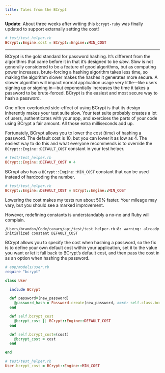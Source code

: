 ```yaml
---
title: Tales from the BCrypt
---
```


**Update**: About three weeks after writing this `bcrypt-ruby` was finally updated to support externally setting the cost!

```ruby
# test/test_helper.rb
BCrypt::Engine.cost = BCrypt::Engine::MIN_COST
```

---

BCrypt is the gold standard for password hashing. It’s different from the algorithms that came before it in that it’s designed to be _slow_. Slow is not generally considered to be a feature of good algorithms, but as computing power increases, brute-forcing a hashing algorithm takes less time, so making the algorithm slower makes the hashes it generates more secure. A slower algorithm will impact normal application usage very little—like users signing up or signing in—but exponentially increases the time it takes a password to be brute-forced. BCrypt is the easiest and most secure way to hash a password.

One often-overlooked side-effect of using BCrypt is that its design inherently makes your test suite slow. Your test suite probably creates a lot of users, authenticates with your app, and exercises the parts of your code using BCrypt a fair amount. All those extra milliseconds add up.

Fortunately, BCrypt allows you to lower the cost (time) of hashing a password. The default cost is 10, but you can lower it as low as 4. The easiest way to do this and what everyone recommends is to override the `BCrypt::Engine::DEFAULT_COST` constant in your test helper.

```ruby
# test/test_helper.rb
BCrypt::Engine::DEFAULT_COST = 4
```

BCrypt also has a `BCrypt::Engine::MIN_COST` constant that can be used instead of hardcoding the number.

```ruby
# test/test_helper.rb
BCrypt::Engine::DEFAULT_COST = BCrypt::Engine::MIN_COST
```

Lowering the cost makes my tests run about 50% faster. Your mileage may vary, but you should see a marked improvement.

However, redefining constants is understandably a no-no and Ruby will complain.

```text
/Users/brandon/Code/canary/api/test/test_helper.rb:8: warning: already initialized constant DEFAULT_COST
```

BCrypt allows you to specify the cost when hashing a password, so the fix is to define your own default cost within your application, set it to the value you want or let it fall back to BCrypt’s default cost, and then pass the cost in as an option when hashing the password.

```ruby
# app/models/user.rb
require "bcrypt"

class User

  include BCrypt

  def password=(new_password)
    @password_hash = Password.create(new_password, cost: self.class.bcrypt_cost)
  end

  def self.bcrypt_cost
    @bcrypt_cost || BCrypt::Engine::DEFAULT_COST
  end

  def self.bcrypt_cost=(cost)
    @bcrypt_cost = cost
  end

end

# test/test_helper.rb
User.bcrypt_cost = BCrypt::Engine::MIN_COST
```
